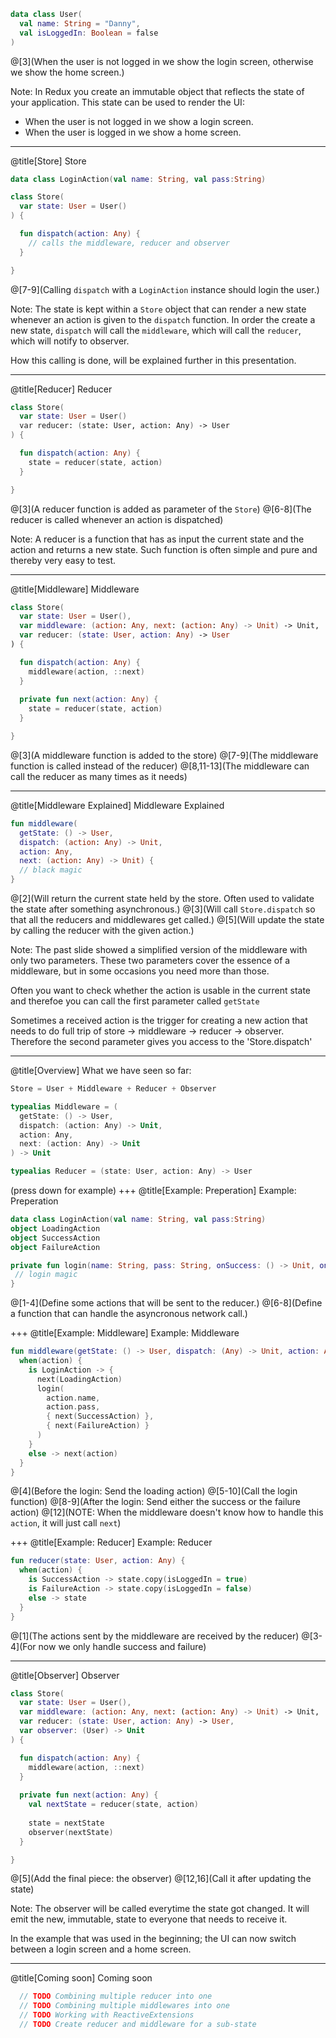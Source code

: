 ``` Kotlin
data class User(
  val name: String = "Danny", 
  val isLoggedIn: Boolean = false
)
```
@[3](When the user is not logged in we show the login screen, otherwise we show the home screen.)

Note:
In Redux you create an immutable object that reflects the state of your application. This state can be used to render the UI:
- When the user is not logged in we show a login screen.
- When the user is logged in we show a home screen.

---
@title[Store]
Store
``` Kotlin
data class LoginAction(val name: String, val pass:String)

class Store(
  var state: User = User()
) {

  fun dispatch(action: Any) { 
    // calls the middleware, reducer and observer
  }

}
```
@[7-9](Calling `dispatch` with a `LoginAction` instance should login the user.)

Note: 
The state is kept within a `Store` object that can render a new state whenever an action is given to  the `dispatch` function. In order the create a new state, `dispatch` will call the `middleware`, which will call the `reducer`, which will notify to observer. 

How this calling is done, will be explained further in this presentation.

---
@title[Reducer]
Reducer
``` Kotlin
class Store(
  var state: User = User()
  var reducer: (state: User, action: Any) -> User
) {

  fun dispatch(action: Any) {
    state = reducer(state, action)
  }

}
```
@[3](A reducer function is added as parameter of the `Store`)
@[6-8](The reducer is called whenever an action is dispatched)

Note:
A reducer is a function that has as input the current state and the action and returns a new state. Such function is often simple and pure and thereby very easy to test.

---
@title[Middleware]
Middleware
``` Kotlin
class Store(
  var state: User = User(),
  var middleware: (action: Any, next: (action: Any) -> Unit) -> Unit,
  var reducer: (state: User, action: Any) -> User
) {

  fun dispatch(action: Any) {
    middleware(action, ::next)
  }
  
  private fun next(action: Any) {
    state = reducer(state, action) 
  }

}
```
@[3](A middleware function is added to the store)
@[7-9](The middleware function is called instead of the reducer)
@[8,11-13](The middleware can call the reducer as many times as it needs)

---
@title[Middleware Explained]
Middleware Explained
``` Kotlin
fun middleware(
  getState: () -> User, 
  dispatch: (action: Any) -> Unit, 
  action: Any, 
  next: (action: Any) -> Unit) {
  // black magic
}
```
@[2](Will return the current state held by the store. Often used to validate the state after something asynchronous.)
@[3](Will call `Store.dispatch` so that all the reducers and middlewares get called.)
@[5](Will update the state by calling the reducer with the given action.)

Note:
The past slide showed a simplified version of the middleware with only two parameters. These two parameters cover the essence of a middleware, but in some occasions you need more than those.

Often you want to check whether the action is usable in the current state and therefoe you can call the first parameter called `getState`

Sometimes a received action is the trigger for creating a new action that needs to do full trip of store -> middleware -> reducer -> observer. Therefore the second parameter gives you access to the 'Store.dispatch'

---
@title[Overview]
What we have seen so far:

``` Kotlin 
Store = User + Middleware + Reducer + Observer

typealias Middleware = (
  getState: () -> User, 
  dispatch: (action: Any) -> Unit, 
  action: Any, 
  next: (action: Any) -> Unit
) -> Unit

typealias Reducer = (state: User, action: Any) -> User
```
(press down for example)
+++
@title[Example: Preperation]
Example: Preperation
``` Kotlin
data class LoginAction(val name: String, val pass:String)
object LoadingAction
object SuccessAction
object FailureAction

private fun login(name: String, pass: String, onSuccess: () -> Unit, onError: () -> Unit) {
 // login magic
}
```

@[1-4](Define some actions that will be sent to the reducer.)
@[6-8](Define a function that can handle the asyncronous network call.)

+++
@title[Example: Middleware]
Example: Middleware
``` Kotlin
fun middleware(getState: () -> User, dispatch: (Any) -> Unit, action: Any, next: (Any) -> Unit) {
  when(action) {
    is LoginAction -> {
      next(LoadingAction)
      login(
        action.name, 
        action.pass, 
        { next(SuccessAction) }, 
        { next(FailureAction) }
      )
    }
    else -> next(action)
  }
}
```

@[4](Before the login: Send the loading action)
@[5-10](Call the login function)
@[8-9](After the login: Send either the success or the failure action)
@[12](NOTE: When the middleware doesn't know how to handle this `action`, it will just call `next`)

+++
@title[Example: Reducer]
Example: Reducer
``` Kotlin
fun reducer(state: User, action: Any) {
  when(action) {
    is SuccessAction -> state.copy(isLoggedIn = true)
    is FailureAction -> state.copy(isLoggedIn = false)
    else -> state
  }
}
```

@[1](The actions sent by the middleware are received by the reducer)
@[3-4](For now we only handle success and failure)

---
@title[Observer]
Observer
``` Kotlin
class Store(
  var state: User = User(),
  var middleware: (action: Any, next: (action: Any) -> Unit) -> Unit,
  var reducer: (state: User, action: Any) -> User,
  var observer: (User) -> Unit
) {

  fun dispatch(action: Any) {
    middleware(action, ::next)
  }
  
  private fun next(action: Any) {
    val nextState = reducer(state, action)
  
    state = nextState
    observer(nextState)
  }

}
```
@[5](Add the final piece: the observer)
@[12,16](Call it after updating the state)

Note:
The observer will be called everytime the state got changed. It will emit the new, immutable, state to everyone that needs to receive it. 

In the example that was used in the beginning; the UI can now switch between a login screen and a home screen.

---
@title[Coming soon]
Coming soon
``` Kotlin
  // TODO Combining multiple reducer into one
  // TODO Combining multiple middlewares into one
  // TODO Working with ReactiveExtensions
  // TODO Create reducer and middleware for a sub-state
```
